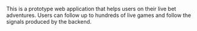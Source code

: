 This is a prototype web application that helps users on their live bet adventures. Users can follow up to hundreds of live games and follow the signals produced by the backend.
